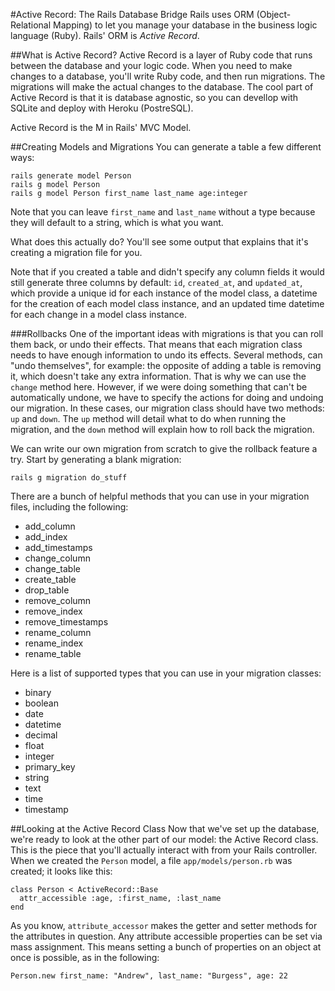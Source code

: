 #Active Record: The Rails Database Bridge
Rails uses ORM (Object-Relational Mapping) to let you manage your database in the business logic language (Ruby). Rails' ORM is *Active Record*. 

##What is Active Record?
Active Record is a layer of Ruby code that runs between the database and your logic code. When you need to make changes to a database, you'll write Ruby code, and then run migrations. The migrations will make the actual changes to the database. The cool part of Active Record is that it is database agnostic, so you can devellop with SQLite and deploy with Heroku (PostreSQL).

Active Record is the M in Rails' MVC Model.

##Creating Models and Migrations
You can generate a table a few different ways:

```
rails generate model Person
rails g model Person
rails g model Person first_name last_name age:integer
```
Note that you can leave `first_name` and `last_name` without a type because they will default to a string, which is what you want. 

What does this actually do? You'll see some output that explains that it's creating a migration file for you.

Note that if you created a table and didn't specify any column fields it would still generate three columns by default: `id`, `created_at`, and `updated_at`, which provide a unique id for each instance of the model class, a datetime for the creation of each model class instance, and an updated time datetime for each change in a model class instance.

###Rollbacks
One of the important ideas with migrations is that you can roll them back, or undo their effects. That means that each migration class needs to have enough information to undo its effects. Several methods, can "undo themselves", for example: the opposite of adding a table is removing it, which doesn't take any extra information. That is why we can use the `change` method here. However, if we were doing something that can't be automatically undone, we have to specify the actions for doing and undoing our migration.  In these cases, our migration class should have two methods: `up` and `down`. The `up` method will detail what to do when running the migration, and the `down` method will explain how to roll back the migration.

We can write our own migration from scratch to give the rollback feature a try. Start by generating a blank migration:

```
rails g migration do_stuff
```

There are a bunch of helpful methods that you can use in your migration files, including the following:

* add_column
* add_index
* add_timestamps
* change_column
* change_table
* create_table
* drop_table
* remove_column
* remove_index
* remove_timestamps
* rename_column
* rename_index
* rename_table

Here is a list of supported types that you can use in your migration classes:

* binary
* boolean
* date
* datetime
* decimal
* float
* integer
* primary_key
* string
* text
* time
* timestamp

##Looking at the Active Record Class
Now that we've set up the database, we're ready to look at the other part of our model: the Active Record class. This is the piece that you'll actually interact with from your Rails controller. When we created the `Person` model, a file `app/models/person.rb` was created; it looks like this:

```
class Person < ActiveRecord::Base
  attr_accessible :age, :first_name, :last_name
end
```

As you know, `attribute_accessor` makes the getter and setter methods for the attributes in question. Any attribute accessible properties can be set via mass assignment. This means setting a bunch of properties on an object at once is possible, as in the following:

```
Person.new first_name: "Andrew", last_name: "Burgess", age: 22
```



